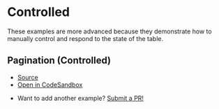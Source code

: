 # Controlled

These examples are more advanced because they demonstrate how to manually control and respond to the state of the table.

## Pagination (Controlled)

- [Source](https://github.com/tannerlinsley/react-table/tree/master/examples/pagination-controlled)
- [Open in CodeSandbox](https://codesandbox.io/s/github/tannerlinsley/react-table/tree/master/examples/pagination-controlled)

* Want to add another example? [Submit a PR!](https://github.com/tannerlinsley/react-table/compare)
